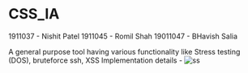 # CSS_IA
1911037 - Nishit Patel
1911045 - Romil Shah
19011047 - BHavish Salia

A general purpose tool having various functionality like Stress testing (DOS), bruteforce ssh,  XSS
Implementation details -
![ss](../master/ss/1.jpeg)
